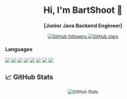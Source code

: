 <h1 align="center">Hi, I'm BartShoot 👋</h1>
<h3 align="center">[Junior Java Backend Engineer]</h3>

<p align="center">
  <a href="https://github.com/BartShoot" target="_blank">
    <img src="https://img.shields.io/github/followers/BartShoot?logo=github&style=for-the-badge" alt="GitHub followers" />
  </a>
  <a href="https://github.com/BartShoot?tab=repositories" target="_blank">
    <img src="https://img.shields.io/github/stars/BartShoot?logo=github&style=for-the-badge" alt="GitHub stars" />
  </a>
</p>

### Languages
![](https://img.shields.io/badge/Java-informational?style=flat&logo=spring&logoColor=white&color=gray)
![](https://img.shields.io/badge/MariaDB-informational?style=flat&logo=mariadb&logoColor=white&color=003545)
![](https://img.shields.io/badge/MySQL-informational?style=flat&logo=mysql&logoColor=white&color=4479A1)
![](https://img.shields.io/badge/Hibernate-informational?style=flat&logo=hibernate&logoColor=white&color=59666C)
![](https://img.shields.io/badge/Docker-informational?style=flat&logo=docker&logoColor=white&color=2496ED)
![](https://img.shields.io/badge/Kotlin-informational?style=flat&logo=kotlin&logoColor=white&color=gray)
![](https://img.shields.io/badge/C%23-informational?style=flat&logo=dotnet&logoColor=white&color=gray)
![](https://img.shields.io/badge/Rust-informational?style=flat&logo=rust&logoColor=white&color=000000)

## 📈 GitHub Stats

<p align="center">
  <img src="https://github-readme-stats.vercel.app/api?username=BartShoot&show_icons=true&theme=radical" alt="GitHub Stats" />
</p>
